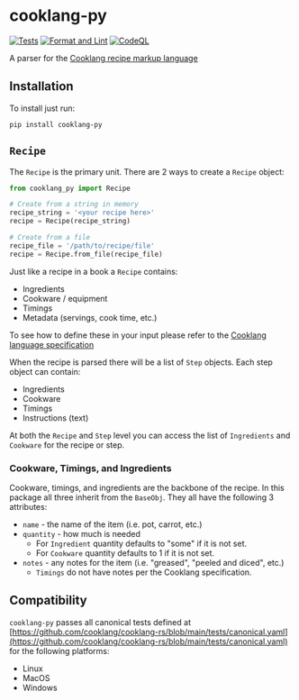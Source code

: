 # cooklang-py

[![Tests](https://github.com/brass75/cooklang-py/actions/workflows/test.yml/badge.svg)](https://github.com/brass75/cooklang-py/actions/workflows/test.yml)
[![Format and Lint](https://github.com/brass75/cooklang-py/actions/workflows/lint.yml/badge.svg)](https://github.com/brass75/cooklang-py/actions/workflows/lint.yml)
[![CodeQL](https://github.com/brass75/cooklang-py/actions/workflows/github-code-scanning/codeql/badge.svg)](https://github.com/brass75/cooklang-py/actions/workflows/github-code-scanning/codeql)

A parser for the [Cooklang recipe markup language](https://cooklang.org)

## Installation

To install just run:

```shell
pip install cooklang-py
```

## `Recipe`

The `Recipe` is the primary unit. There are 2 ways to create a `Recipe` object:

```python
from cooklang_py import Recipe

# Create from a string in memory
recipe_string = '<your recipe here>'
recipe = Recipe(recipe_string)

# Create from a file
recipe_file = '/path/to/recipe/file'
recipe = Recipe.from_file(recipe_file)
```

Just like a recipe in a book a `Recipe` contains:

- Ingredients
- Cookware / equipment
- Timings
- Metadata (servings, cook time, etc.)

To see how to define these in your input please refer to the
[Cooklang language specification](https://cooklang.org/docs/spec/#comments)

When the recipe is parsed there will be a list of `Step` objects. Each step object can contain:

- Ingredients
- Cookware
- Timings
- Instructions (text)

At both the `Recipe` and `Step` level you can access the list of `Ingredients` and `Cookware`
for the recipe or step.

### Cookware, Timings, and Ingredients

Cookware, timings, and ingredients are the backbone of the recipe. In this package all three
inherit from the `BaseObj`. They all have the following 3 attributes:

- `name` - the name of the item (i.e. pot, carrot, etc.)
- `quantity` - how much is needed
  - For `Ingredient` quantity defaults to "some" if it is not set.
  - For `Cookware` quantity defaults to 1 if it is not set.
- `notes` - any notes for the item (i.e. "greased", "peeled and diced", etc.)
  - `Timings` do not have notes per the Cooklang specification.

## Compatibility

`cooklang-py` passes all canonical tests defined at
[https://github.com/cooklang/cooklang-rs/blob/main/tests/canonical.yaml](https://github.com/cooklang/cooklang-rs/blob/main/tests/canonical.yaml)
for the following platforms:

- Linux
- MacOS
- Windows
